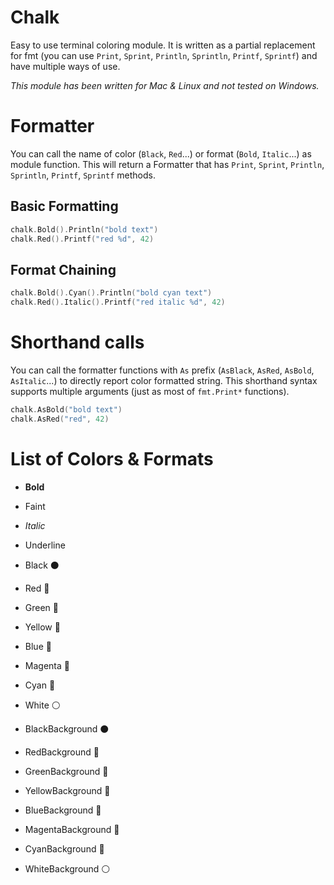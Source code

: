 Chalk
=====
Easy to use terminal coloring module.
It is written as a partial replacement for fmt (you can use `Print`, `Sprint`, `Println`, `Sprintln`, `Printf`, `Sprintf`) and have multiple ways of use.

_This module has been written for Mac & Linux and not tested on Windows._

# Formatter
You can call the name of color (`Black`, `Red`...) or format (`Bold`, `Italic`...) as module function.
This will return a Formatter that has `Print`, `Sprint`, `Println`, `Sprintln`, `Printf`, `Sprintf` methods.

## Basic Formatting
```go
chalk.Bold().Println("bold text")
chalk.Red().Printf("red %d", 42)
```

## Format Chaining

```go
chalk.Bold().Cyan().Println("bold cyan text")
chalk.Red().Italic().Printf("red italic %d", 42)
```

# Shorthand calls
You can call the formatter functions with `As` prefix (`AsBlack`, `AsRed`, `AsBold`, `AsItalic`...) to directly report color formatted string.
This shorthand syntax supports multiple arguments (just as most of `fmt.Print*` functions).
```go
chalk.AsBold("bold text")
chalk.AsRed("red", 42)
```

# List of Colors & Formats

- **Bold**
- Faint
- _Italic_
- Underline

- Black ⚫️ 
- Red 🔴 
- Green 🍏 
- Yellow 💛 
- Blue 🔵 
- Magenta 💜 
- Cyan 🚙 
- White ⚪️ 

- BlackBackground ⚫️ 
- RedBackground 🔴 
- GreenBackground 🍏 
- YellowBackground 💛 
- BlueBackground 🔵 
- MagentaBackground 💜 
- CyanBackground 🚙 
- WhiteBackground ⚪️ 